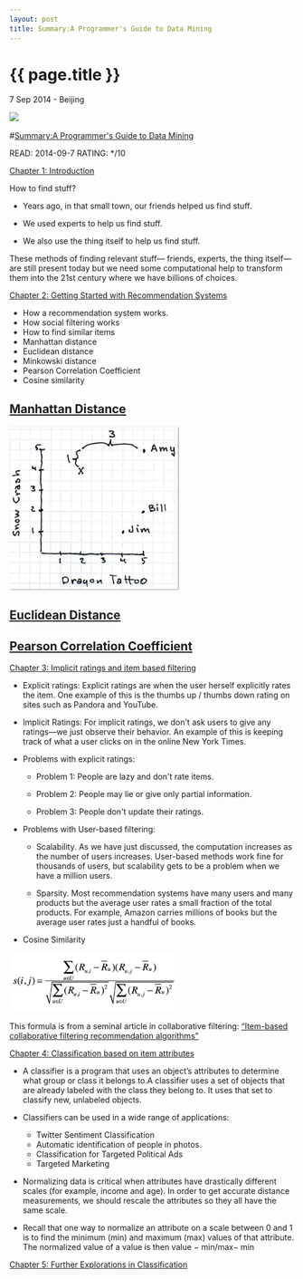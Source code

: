 ```yaml
---
layout: post
title: Summary:A Programmer's Guide to Data Mining
---
```


{{ page.title }}
================

<p class="meta">7 Sep 2014 - Beijing</p>



<img src="http://guidetodatamining.com/wp-content/uploads/2012/10/mozi.jpeg" width="200" />


#[Summary:A Programmer's Guide to Data Mining](http://guidetodatamining.com/)

READ: 2014-09-7 RATING: */10

[Chapter 1: Introduction](http://guidetodatamining.com/chapter-1/)

How to find stuff?

- Years ago, in that small town, our friends helped us find stuff. 

- We used experts to help us find stuff.

- We also use the thing itself to help us find stuff. 

These methods of finding relevant stuff— friends, experts, the thing itself—are still present today but we need some computational help to transform them into the 21st century where we have billions of choices.

[Chapter 2: Getting Started with Recommendation Systems](http://guidetodatamining.com/chapter-2/)

- How a recommendation system works.
- How social filtering works
- How to find similar items
- Manhattan distance
- Euclidean distance
- Minkowski distance
- Pearson Correlation Coefficient
- Cosine similarity

## [Manhattan Distance](http://en.wikipedia.org/wiki/Manhattan_distance)
<img src="/images/A Programmer's Guide To Data Mining/ManhattanDistance.jpg" width="300" />

## [Euclidean Distance](http://en.wikipedia.org/wiki/Euclidean_distance)

## [Pearson Correlation Coefficient]()

[Chapter 3: Implicit ratings and item based filtering](http://guidetodatamining.com/chapter-3/)

- Explicit ratings: Explicit ratings are when the user herself explicitly rates the item. One example of this is the thumbs up / thumbs down rating on sites such as Pandora and YouTube.
- Implicit Ratings: For implicit ratings, we don't ask users to give any ratings—we just observe their behavior. An example of this is keeping track of what a user clicks on in the online New York Times.


- Problems with explicit ratings:

	- Problem 1: People are lazy and don't rate items.

	- Problem 2: People may lie or give only partial information.

	- Problem 3: People don't update their ratings.

- Problems with User-based filtering:

	- Scalability. As we have just discussed, the computation increases as the number of users increases. User-based methods work fine for thousands of users, but scalability gets to be a problem when we have a million users.

	- Sparsity. Most recommendation systems have many users and many products but the average user rates a small fraction of the total products. For example, Amazon carries millions of books but the average user rates just a handful of books. 
	
- Cosine Similarity

<img src="/images/A Programmer's Guide To Data Mining/Cosine Similarity.jpg" width="300" />
	
This formula is from a seminal article in collaborative filtering: [“Item-based collaborative filtering recommendation algorithms”](http://www.grouplens.org/papers/pdf/www10_sarwar.pdf)

[Chapter 4: Classification based on item attributes](http://guidetodatamining.com/chapter-4/)

- A classifier is a program that uses an object’s attributes to determine what group or class it belongs to.A classifier uses a set of objects that are already labeled with the class they belong to. It uses that set to classify new, unlabeled objects. 

- Classifiers can be used in a wide range of applications:
	- Twitter Sentiment Classification
	- Automatic identification of people in photos.
	- Classification for Targeted Political Ads
	- Targeted Marketing
- Normalizing data is critical when attributes have drastically different scales (for example, income and age). In order to get accurate distance measurements, we should rescale the attributes so they all have the same scale.

- Recall that one way to normalize an attribute on a scale between 0 and 1 is to find the minimum (min) and maximum (max) values of that attribute. The normalized value of a value is then value − min/max− min


[Chapter 5: Further Explorations in Classification](http://guidetodatamining.com/chapter-5/)